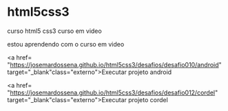 # html5css3
 curso html5 css3 curso em video

 estou aprendendo com o curso em video

<a href= "https://josemardossena.github.io/html5css3/desafios/desafio010/android" target="_blank"class="externo">Executar projeto android</a>

<a href= "https://josemardossena.github.io/html5css3/desafios/desafio012/cordel" target="_blank"class="externo">Executar projeto cordel</a>